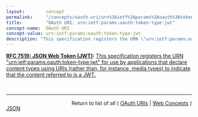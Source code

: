 ```yaml
---
layout:        concept
permalink:     "/concepts/oauth-uri/urn%3Aietf%3Aparams%3Aoauth%3Atoken-type%3Ajwt"
title:         "OAuth URI: urn:ietf:params:oauth:token-type:jwt"
concept-name:  OAuth URI
concept-value: urn:ietf:params:oauth:token-type:jwt
description: "This specification registers the URN \"urn:ietf:params:oauth:token-type:jwt\" for use by applications that declare content types using URIs (rather than, for instance, media types) to indicate that the content referred to is a JWT."
---
```


**[RFC 7519: JSON Web Token (JWT)](/specs/IETF/RFC/7519 "JSON Web Token (JWT) is a compact, URL-safe means of representing claims to be transferred between two parties. The claims in a JWT are encoded as a JSON object that is used as the payload of a JSON Web Signature (JWS) structure or as the plaintext of a JSON Web Encryption (JWE) structure, enabling the claims to be digitally signed or integrity protected with a Message Authentication Code (MAC) and/or encrypted."):** [This specification registers the URN "urn:ietf:params:oauth:token-type:jwt" for use by applications that declare content types using URIs (rather than, for instance, media types) to indicate that the content referred to is a JWT.](http://tools.ietf.org/html/rfc7519#section-9 "Read documentation for OAuth URI &#34;urn:ietf:params:oauth:token-type:jwt&#34;")

<br/>
<hr/>

<p style="float : left"><a href="./urn:ietf:params:oauth:token-type:jwt.json" title="JSON representing this particular Web Concept value">JSON</a></p>
<p style="text-align: right">Return to list of all ( <a href="../oauth-uri/">OAuth URIs</a> | <a href="../">Web Concepts</a> )</p>
